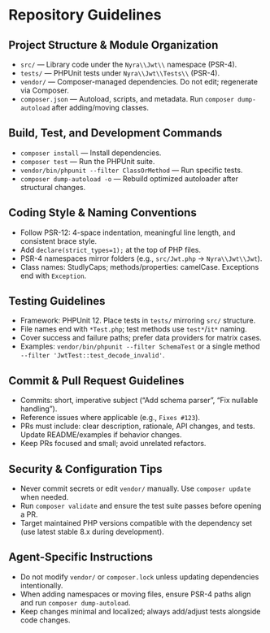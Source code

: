 # Repository Guidelines

## Project Structure & Module Organization
- `src/` — Library code under the `Nyra\\Jwt\\` namespace (PSR-4).
- `tests/` — PHPUnit tests under `Nyra\\Jwt\\Tests\\` (PSR-4).
- `vendor/` — Composer-managed dependencies. Do not edit; regenerate via Composer.
- `composer.json` — Autoload, scripts, and metadata. Run `composer dump-autoload` after adding/moving classes.

## Build, Test, and Development Commands
- `composer install` — Install dependencies.
- `composer test` — Run the PHPUnit suite.
- `vendor/bin/phpunit --filter ClassOrMethod` — Run specific tests.
- `composer dump-autoload -o` — Rebuild optimized autoloader after structural changes.

## Coding Style & Naming Conventions
- Follow PSR-12: 4-space indentation, meaningful line length, and consistent brace style.
- Add `declare(strict_types=1);` at the top of PHP files.
- PSR-4 namespaces mirror folders (e.g., `src/Jwt.php` → `Nyra\\Jwt\\Jwt`).
- Class names: StudlyCaps; methods/properties: camelCase. Exceptions end with `Exception`.

## Testing Guidelines
- Framework: PHPUnit 12. Place tests in `tests/` mirroring `src/` structure.
- File names end with `*Test.php`; test methods use `test*`/`it*` naming.
- Cover success and failure paths; prefer data providers for matrix cases.
- Examples: `vendor/bin/phpunit --filter SchemaTest` or a single method `--filter 'JwtTest::test_decode_invalid'`.

## Commit & Pull Request Guidelines
- Commits: short, imperative subject (“Add schema parser”, “Fix nullable handling”).
- Reference issues where applicable (e.g., `Fixes #123`).
- PRs must include: clear description, rationale, API changes, and tests. Update README/examples if behavior changes.
- Keep PRs focused and small; avoid unrelated refactors.

## Security & Configuration Tips
- Never commit secrets or edit `vendor/` manually. Use `composer update` when needed.
- Run `composer validate` and ensure the test suite passes before opening a PR.
- Target maintained PHP versions compatible with the dependency set (use latest stable 8.x during development).

## Agent-Specific Instructions
- Do not modify `vendor/` or `composer.lock` unless updating dependencies intentionally.
- When adding namespaces or moving files, ensure PSR-4 paths align and run `composer dump-autoload`.
- Keep changes minimal and localized; always add/adjust tests alongside code changes.

